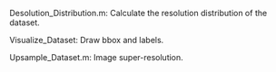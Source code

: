 Desolution_Distribution.m: Calculate the resolution distribution of the dataset.

Visualize_Dataset: Draw bbox and labels.

Upsample_Dataset.m: Image super-resolution.

